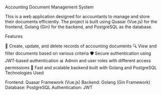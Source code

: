 Accounting Document Management System

This is a web application designed for accountants to manage and store their documents efficiently. The project is built using Quasar (Vue.js) for the frontend, Golang (Gin) for the backend, and PostgreSQL as the database.

Features

📝 Create, update, and delete records of accounting documents
🔍 View and filter documents based on various criteria
🛡️ Secure authentication using JWT-based authentication
📊 Admin and user roles with different access permissions
🚀 Fast and scalable backend built with Golang and PostgreSQL
Technologies Used

Frontend: Quasar Framework (Vue.js)
Backend: Golang (Gin Framework)
Database: PostgreSQL
Authentication: JWT
